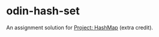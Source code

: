 # odin-hash-set

An assignment solution for <a href="https://www.theodinproject.com/lessons/javascript-hashmap">Project: HashMap</a> (extra credit).